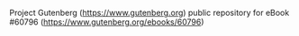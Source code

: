Project Gutenberg (https://www.gutenberg.org) public repository for eBook #60796 (https://www.gutenberg.org/ebooks/60796)
